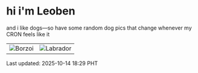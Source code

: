# hi i'm Leoben

and i like dogs—so have some random dog pics that change whenever my CRON feels like it

|  |  |
|--------|----------|
| ![Borzoi](https://random-dog-vercel.vercel.app/api/random-borzoi?v=1760437782) | ![Labrador](https://random-dog-vercel.vercel.app/api/random-labrador?v=1760437782) |

Last updated: 2025-10-14 18:29 PHT
